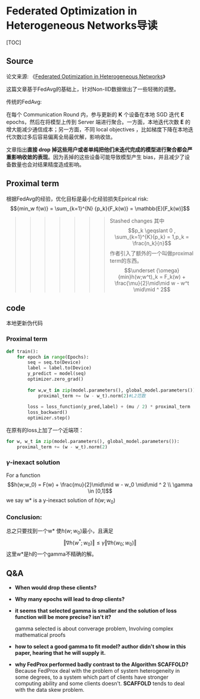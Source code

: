 # Federated Optimization in Heterogeneous Networks导读

[TOC]

## Source

论文来源: 《[Federated Optimization in Heterogeneous Networks](https://link.zhihu.com/?target=https%3A//arxiv.org/abs/1812.06127)》

这篇文章基于FedAvg的基础上，针对Non-IID数据做出了一些轻微的调整。

传统的FedAvg:

在每个 Communication Round 内，参与更新的 **K** 个设备在本地 SGD 迭代 **E** epochs，然后在将模型上传到 Server 端进行聚合。一方面，本地迭代次数 **E** 的增大能减少通信成本；另一方面，不同 local objectives ，比如梯度下降在本地迭代次数过多后容易偏离全局最优解，影响收敛。

文章指出**直接 drop 掉这些用户或者单纯把他们未迭代完成的模型进行聚合都会严重影响收敛的表现**。因为丢掉的这些设备可能导致模型产生 bias，并且减少了设备数量也会对结果精度造成影响。



## Proximal term
根据FedAvg的经验，优化目标是最小化经验损失Epirical risk:
$${min_w f(w)} = \sum_{k=1}^{N} {p_k}{F_k(w)} = \mathbb{E}[F_k(w)]$$
>>>>>>> Stashed changes
其中
$$p_k \geqslant 0 , \sum_{k=1}^{K}{p_k} = 1,p_k = \frac{n_k}{n}$$
作者引入了额外的一个叫做proximal term的东西。
$$\underset {\omega}{min}h(w;w^t)_k = F_k(w) + \frac{\mu}{2}\mid\mid w - w^t \mid\mid ^ 2$$
## code
本地更新伪代码
### Proximal term
```python
def train():
    for epoch in range(Epochs):
        seq = seq.to(Device)
        label = label.to(Device)
        y_predict = model(seq)
        optimizer.zero_grad()
        
        for w,w_t in zip(model.parameters(), global_model.parameters()):
            proximal_term += (w - w_t).norm(2)#L2范数
        
        loss = loss_function(y_pred,label) + (mu / 2) * proximal_term
        loss_backward()
        optimizer.step()
```

在原有的loss上加了一个近端项：

```python
for w, w_t in zip(model.parameters(), global_model.parameters()):
    proximal_term += (w - w_t).norm(2)
```
### $`\gamma`$-inexact solution
For a function 
$$h(w;w_0) = F(w) + \frac{mu}{2}\mid\mid w - w_0 \mid\mid ^ 2 \\ \gamma \in [0,1]$$
we say w* is a y-inexact solution of $`h(w;w_0)`$
### Conclusion:
总之只要找到一个w*  使$`h(w;w_0)`$最小，且满足
$$\Vert \nabla h(w^\ast;w_0) \Vert \leqslant \gamma \Vert \nabla h(w_0;w_0) \Vert$$
这里w*是h的一个gamma不精确的解。

## Q&A
- **When would  drop these clients?**
- **Why many epochs will lead to drop clients?**
- **it seems that selected gamma is smaller and the solution of loss function will be more precise? isn't it?**

  gamma selected is about converage problem, Involving complex mathematical proofs
- **how to select a good gamma to fit model? author didn't show in this paper, hearing that he will supply it.**
- **why FedProx performed badly contrast to the Algorithm SCAFFOLD?**
  Because FedProx deal with the problem of system heterogeneity in some degrees, to a system which part of clients have stronger computing ability and some clients doesn't. **SCAFFOLD** tends to deal with the data skew problem.